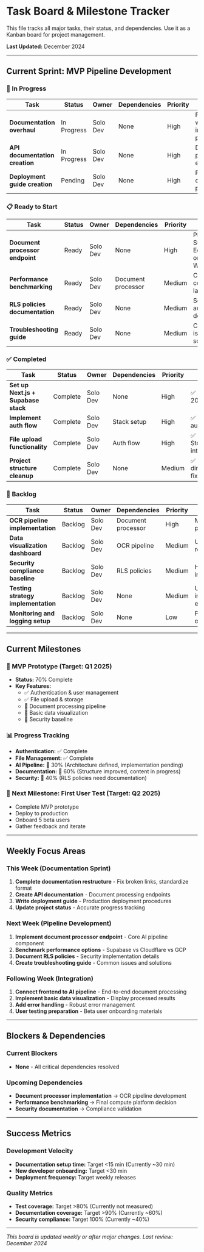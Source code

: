 # Task Board & Milestone Tracker

This file tracks all major tasks, their status, and dependencies. Use it as a Kanban board for project management.

**Last Updated:** December 2024

---

## Current Sprint: MVP Pipeline Development

### 🚀 In Progress

| Task | Status | Owner | Dependencies | Priority | Notes |
|------|--------|-------|--------------|----------|-------|
| **Documentation overhaul** | In Progress | Solo Dev | None | High | Following 3-week implementation plan |
| **API documentation creation** | In Progress | Solo Dev | None | High | Document processing endpoints |
| **Deployment guide creation** | Pending | Solo Dev | None | High | Production deployment procedures |

### 📋 Ready to Start

| Task | Status | Owner | Dependencies | Priority | Notes |
|------|--------|-------|--------------|----------|-------|
| **Document processor endpoint** | Ready | Solo Dev | None | High | Pluggable Supabase Edge Function or Cloudflare Worker |
| **Performance benchmarking** | Ready | Solo Dev | Document processor | Medium | Compare cold-start, latency, cost |
| **RLS policies documentation** | Ready | Solo Dev | None | Medium | Security and auth documentation |
| **Troubleshooting guide** | Ready | Solo Dev | None | Medium | Common issues and solutions |

### ✅ Completed

| Task | Status | Owner | Dependencies | Priority | Notes |
|------|--------|-------|--------------|----------|-------|
| **Set up Next.js + Supabase stack** | Complete | Solo Dev | None | High | ✅ Done July 2025 |
| **Implement auth flow** | Complete | Solo Dev | Stack setup | High | ✅ Magic link authentication |
| **File upload functionality** | Complete | Solo Dev | Auth flow | High | ✅ Supabase Storage integration |
| **Project structure cleanup** | Complete | Solo Dev | None | Medium | ✅ Organized directories, fixed imports |

### 🔄 Backlog

| Task | Status | Owner | Dependencies | Priority | Notes |
|------|--------|-------|--------------|----------|-------|
| **OCR pipeline implementation** | Backlog | Solo Dev | Document processor | High | Multi-agent AI pipeline |
| **Data visualization dashboard** | Backlog | Solo Dev | OCR pipeline | Medium | User-friendly results display |
| **Security compliance baseline** | Backlog | Solo Dev | RLS policies | Medium | HIPAA/GDPR implementation |
| **Testing strategy implementation** | Backlog | Solo Dev | None | Medium | Unit, integration, e2e tests |
| **Monitoring and logging setup** | Backlog | Solo Dev | None | Low | Production observability |

---

## Current Milestones

### 🎯 MVP Prototype (Target: Q1 2025)
- **Status:** 70% Complete
- **Key Features:** 
  - ✅ Authentication & user management
  - ✅ File upload & storage
  - 🚧 Document processing pipeline
  - 🚧 Basic data visualization
  - 🚧 Security baseline

### 📊 Progress Tracking
- **Authentication:** ✅ Complete
- **File Management:** ✅ Complete  
- **AI Pipeline:** 🚧 30% (Architecture defined, implementation pending)
- **Documentation:** 🚧 60% (Structure improved, content in progress)
- **Security:** 🚧 40% (RLS policies need documentation)

### 🎯 Next Milestone: First User Test (Target: Q2 2025)
- Complete MVP prototype
- Deploy to production
- Onboard 5 beta users
- Gather feedback and iterate

---

## Weekly Focus Areas

### This Week (Documentation Sprint)
1. **Complete documentation restructure** - Fix broken links, standardize format
2. **Create API documentation** - Document processing endpoints
3. **Write deployment guide** - Production deployment procedures
4. **Update project status** - Accurate progress tracking

### Next Week (Pipeline Development)
1. **Implement document processor endpoint** - Core AI pipeline component
2. **Benchmark performance options** - Supabase vs Cloudflare vs GCP
3. **Document RLS policies** - Security implementation details
4. **Create troubleshooting guide** - Common issues and solutions

### Following Week (Integration)
1. **Connect frontend to AI pipeline** - End-to-end document processing
2. **Implement basic data visualization** - Display processed results
3. **Add error handling** - Robust error management
4. **User testing preparation** - Beta user onboarding materials

---

## Blockers & Dependencies

### Current Blockers
- **None** - All critical dependencies resolved

### Upcoming Dependencies
- **Document processor implementation** → OCR pipeline development
- **Performance benchmarking** → Final compute platform decision
- **Security documentation** → Compliance validation

---

## Success Metrics

### Development Velocity
- **Documentation setup time:** Target <15 min (Currently ~30 min)
- **New developer onboarding:** Target <30 min
- **Deployment frequency:** Target weekly releases

### Quality Metrics
- **Test coverage:** Target >80% (Currently not measured)
- **Documentation coverage:** Target >90% (Currently ~60%)
- **Security compliance:** Target 100% (Currently ~40%)

---

*This board is updated weekly or after major changes. Last review: December 2024* 